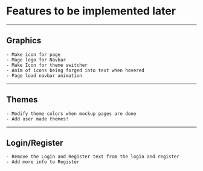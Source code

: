 # Features to be implemented later
---
## Graphics
    - Make icon for page
    - Mage logo for Navbar
    - Make Icon for theme switcher
    - Anim of icons being forged into text when hovered
    - Page load navbar animation
---
## Themes
    - Modify theme colors when mockup pages are done
    - Add user made themes!
---
## Login/Register
    - Remove the Login and Register text from the login and register
    - Add more info to Register